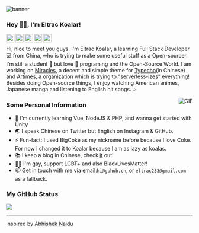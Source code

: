 ![banner](https://cdn.jsdelivr.net/gh/BigCoke233/BigCoke233@master/banner.png)

### Hey 👋🏼, I'm Eltrac Koalar!

<a href="https://twitter.com/Eltrac233">
  <img align="left" alt="Eltrac Koalar | Twitter" width="22px" src="https://cdn.jsdelivr.net/npm/simple-icons@v3/icons/twitter.svg" />
</a>
<a href="https://www.instagram.com/Eltrac7/">
  <img align="left" alt="Eltrac's Instagram" width="22px" src="https://cdn.jsdelivr.net/npm/simple-icons@v3/icons/instagram.svg" />
</a>
<a href="https://t.me/Eltrac">
  <img align="left" alt="Eltrac's Telegram" width="22px" src="https://cdn.jsdelivr.net/npm/simple-icons@v3/icons/telegram.svg" />
</a>
<a href="https://cdn.jsdelivr.net/gh/BigCoke233/BigCoke233@master/alipay.jpg">
  <img align="left" alt="Eltrac's Alipay Payment QRCode" width="22px" src="https://cdn.jsdelivr.net/npm/simple-icons@v3/icons/alipay.svg" />
</a>
<a href="https://guhub.cn/feed">
  <img align="left" alt="Eltrac's Alipay Payment QRCode" width="22px" src="https://cdn.jsdelivr.net/npm/simple-icons@v3/icons/rss.svg" />
</a>

<br>

Hi, nice to meet you guys. I'm Eltrac Koalar, a learning Full Stack Developer 💻 from China, who is trying to make some useful stuff as a Open-sourcer. I'm still a student 🏫 but love 💖 programing and the Open-Source World. I am working on [Miracles](https://github.com/BigCoke233/miracles), a decent and simple theme for [Typecho](https://typecho.org)(in Chinese) and [Artimes](https://github.com/artimes-org), a organization which is trying to "serverless-izes" everything! Besides doing Open-source things, I enjoy watching American animes, Japanese manga and listening to English hit songs. 🎶

  <img align="right" alt="GIF" src="https://cdn.jsdelivr.net/gh/BigCoke233/BigCoke233/rick-wink.gif" />
  
### Some Personal Information

- 🌱 I'm currently learning Vue, NodeJS & PHP, and wanna get started with Unity
- 🌏 I speak Chinese on Twitter but English on Instagram & GitHub.
- ⚡️ Fun-fact: I used BigCoke as my nickname before because I love Coke. For now I changed it to Koalar because I am as lazy as koalas.
- 📚 I keep a blog in Chinese, check [it](https://guhub.cn) out!
- 🏳️‍🌈 I'm gay, support LGBT+ and also BlackLivesMatter!
- 📫 Get in touch with me via email:`hi@guhub.cn`, or `eltrac233@gmail.com` as a fallback.

### My GitHub Status

![](https://github-readme-stats.vercel.app/api?username=BigCoke233&show_icons=true&hide_border=true)

---

inspired by [Abhishek Naidu](https://github.com/abhisheknaiidu/abhisheknaiidu)

